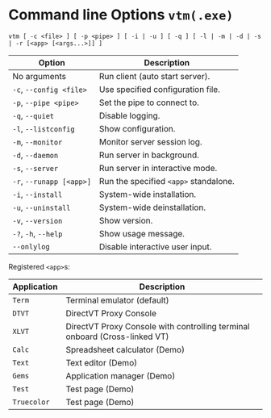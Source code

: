 # Command line Options `vtm(.exe)`

 `vtm [ -c <file> ] [ -p <pipe> ] [ -i | -u ] [ -q ] [ -l | -m | -d | -s | -r [<app> [<args...>]] ]`

Option                       | Description
-----------------------------|-------------------------------------------------------
No arguments                 | Run client (auto start server).
` -c `, ` --config <file> `  | Use specified configuration file.
` -p `, ` --pipe <pipe> `    | Set the pipe to connect to.
` -q `, ` --quiet `          | Disable logging.
` -l `, ` --listconfig `     | Show configuration.
` -m `, ` --monitor `        | Monitor server session log.
` -d `, ` --daemon `         | Run server in background.
` -s `, ` --server `         | Run server in interactive mode.
` -r `, ` --runapp [<app>] ` | Run the specified `<app>` standalone.
` -i `, ` --install `        | System-wide installation.
` -u `, ` --uninstall `      | System-wide deinstallation.
` -v `, ` --version `        | Show version.
` -? `, ` -h `, ` --help `   | Show usage message.
` --onlylog  `               | Disable interactive user input.

Registered `<app>`s:

Application | Description
------------|------------------------------------------
`Term`      | Terminal emulator (default)
`DTVT`      | DirectVT Proxy Console
`XLVT`      | DirectVT Proxy Console with controlling terminal onboard (Cross-linked VT)
`Calc`      | Spreadsheet calculator (Demo)
`Text`      | Text editor (Demo)
`Gems`      | Application manager (Demo)
`Test`      | Test page (Demo)
`Truecolor` | Test page (Demo)